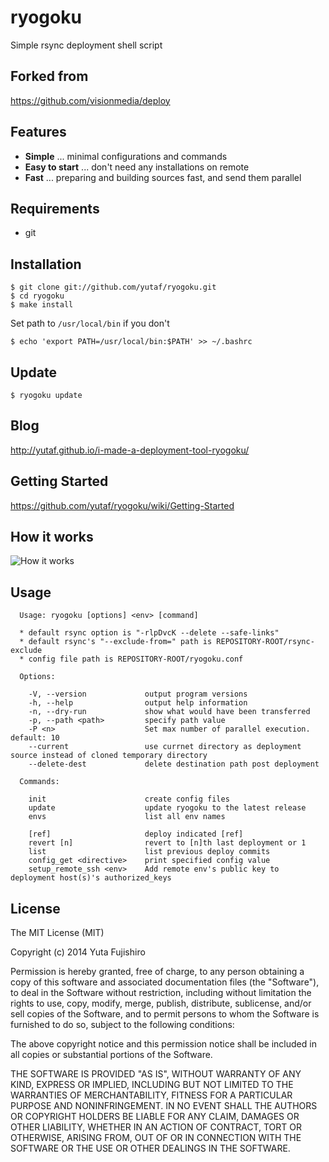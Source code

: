# ryogoku

Simple rsync deployment shell script

## Forked from

<https://github.com/visionmedia/deploy>

## Features

- **Simple** ... minimal configurations and commands
- **Easy to start** ... don't need any installations on remote
- **Fast** ... preparing and building sources fast, and send them parallel

## Requirements

* git

## Installation

```
$ git clone git://github.com/yutaf/ryogoku.git
$ cd ryogoku
$ make install
```

Set path to `/usr/local/bin` if you don't

```
$ echo 'export PATH=/usr/local/bin:$PATH' >> ~/.bashrc
```

## Update

```
$ ryogoku update
```

## Blog

<http://yutaf.github.io/i-made-a-deployment-tool-ryogoku/>

## Getting Started

<https://github.com/yutaf/ryogoku/wiki/Getting-Started>

## How it works

![How it works](/images/ryogoku-01.png)

## Usage

```
  Usage: ryogoku [options] <env> [command]

  * default rsync option is "-rlpDvcK --delete --safe-links"
  * default rsync's "--exclude-from=" path is REPOSITORY-ROOT/rsync-exclude
  * config file path is REPOSITORY-ROOT/ryogoku.conf

  Options:

    -V, --version             output program versions
    -h, --help                output help information
    -n, --dry-run             show what would have been transferred
    -p, --path <path>         specify path value
    -P <n>                    Set max number of parallel execution. default: 10
    --current                 use currnet directory as deployment source instead of cloned temporary directory
    --delete-dest             delete destination path post deployment

  Commands:

    init                      create config files
    update                    update ryogoku to the latest release
    envs                      list all env names

    [ref]                     deploy indicated [ref]
    revert [n]                revert to [n]th last deployment or 1
    list                      list previous deploy commits
    config_get <directive>    print specified config value
    setup_remote_ssh <env>    Add remote env's public key to deployment host(s)'s authorized_keys
```

## License

The MIT License (MIT)

Copyright (c) 2014 Yuta Fujishiro

Permission is hereby granted, free of charge, to any person obtaining a copy
of this software and associated documentation files (the "Software"), to deal
in the Software without restriction, including without limitation the rights
to use, copy, modify, merge, publish, distribute, sublicense, and/or sell
copies of the Software, and to permit persons to whom the Software is
furnished to do so, subject to the following conditions:

The above copyright notice and this permission notice shall be included in all
copies or substantial portions of the Software.

THE SOFTWARE IS PROVIDED "AS IS", WITHOUT WARRANTY OF ANY KIND, EXPRESS OR
IMPLIED, INCLUDING BUT NOT LIMITED TO THE WARRANTIES OF MERCHANTABILITY,
FITNESS FOR A PARTICULAR PURPOSE AND NONINFRINGEMENT. IN NO EVENT SHALL THE
AUTHORS OR COPYRIGHT HOLDERS BE LIABLE FOR ANY CLAIM, DAMAGES OR OTHER
LIABILITY, WHETHER IN AN ACTION OF CONTRACT, TORT OR OTHERWISE, ARISING FROM,
OUT OF OR IN CONNECTION WITH THE SOFTWARE OR THE USE OR OTHER DEALINGS IN THE
SOFTWARE.
